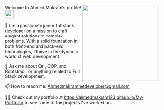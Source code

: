 


<img width="250" align="right" src="https://c.tenor.com/_DOBjnGspYAAAAAM/code-coding.gif">
Welcome to Ahmed Makram's profile! 
  <img src="https://media.giphy.com/media/hvRJCLFzcasrR4ia7z/giphy.gif" width="28">

👋 I'm a passionate junior full stack developer on a mission to craft elegant solutions to complex problems.
    With a solid foundation in both front-end and back-end technologies, I thrive in the dynamic world of web development.

💬 Ask me about C# , OOP, and Bootstrap , or anything related to Full Stack development.

📫 How to reach me: Ahmedmakramnetdeveloper@gmail.com

👨‍💻 Check out my portfolio at https://ahmedmakram123.github.io/My-Portfolio/ to see some of the projects I've worked on.


